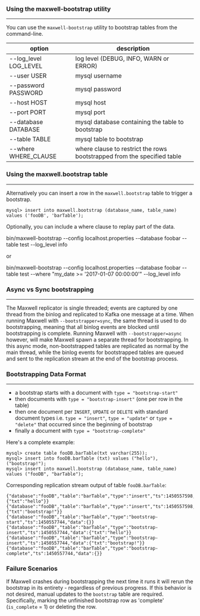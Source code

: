 ### Using the maxwell-bootstrap utility
***
You can use the `maxwell-bootstrap` utility to bootstrap tables from the command-line.

option                                        | description
--------------------------------------------- | -----------
--log_level LOG_LEVEL                         | log level (DEBUG, INFO, WARN or ERROR)
--user USER                                   | mysql username
--password PASSWORD                           | mysql password
--host HOST                                   | mysql host
--port PORT                                   | mysql port
--database DATABASE                           | mysql database containing the table to bootstrap
--table TABLE                                 | mysql table to bootstrap
--where WHERE_CLAUSE                          | where clause to restrict the rows bootstrapped from the specified table

### Using the maxwell.bootstrap table
***
Alternatively you can insert a row in the `maxwell.bootstrap` table to trigger a bootstrap.

```
mysql> insert into maxwell.bootstrap (database_name, table_name) values ('fooDB', 'barTable');
```
Optionally, you can include a where clause to replay part of the data.

bin/maxwell-bootstrap --config localhost.properties --database foobar --table test --log_level info

or

bin/maxwell-bootstrap --config localhost.properties --database foobar --table test --where "my_date >= '2017-01-07 00:00:00'" --log_level info

### Async vs Sync bootstrapping
***
The Maxwell replicator is single threaded; events are captured by one thread from the binlog and replicated to Kafka one message at a time.
When running Maxwell with `--bootstrapper=sync`, the same thread is used to do bootstrapping, meaning that all binlog events are blocked until bootstrapping is complete.
Running Maxwell with `--bootstrapper=async` however, will make Maxwell spawn a separate thread for bootstrapping.
In this async mode, non-bootstrapped tables are replicated as normal by the main thread, while the binlog events for bootstrapped tables are queued and sent to the replication stream at the end of the bootstrap process.

### Bootstrapping Data Format
***

* a bootstrap starts with a document with `type = "bootstrap-start"`
* then documents with `type = "bootstrap-insert"` (one per row in the table)
* then one document per `INSERT`, `UPDATE` or `DELETE` with standard document types i.e. `type = "insert"`, `type = "update"` or `type = "delete"` that occurred since the beginning of bootstrap
* finally a document with `type = "bootstrap-complete"`

Here's a complete example:
```
mysql> create table fooDB.barTable(txt varchar(255));
mysql> insert into fooDB.barTable (txt) values ("hello"), ("bootstrap!");
mysql> insert into maxwell.bootstrap (database_name, table_name) values ("fooDB", "barTable");
```
Corresponding replication stream output of table `fooDB.barTable`:
```
{"database":"fooDB","table":"barTable","type":"insert","ts":1450557598,"xid":13,"data":{"txt":"hello"}}
{"database":"fooDB","table":"barTable","type":"insert","ts":1450557598,"xid":13,"data":{"txt":"bootstrap!"}}
{"database":"fooDB","table":"barTable","type":"bootstrap-start","ts":1450557744,"data":{}}
{"database":"fooDB","table":"barTable","type":"bootstrap-insert","ts":1450557744,"data":{"txt":"hello"}}
{"database":"fooDB","table":"barTable","type":"bootstrap-insert","ts":1450557744,"data":{"txt":"bootstrap!"}}
{"database":"fooDB","table":"barTable","type":"bootstrap-complete","ts":1450557744,"data":{}}
```

### Failure Scenarios
If Maxwell crashes during bootstrapping the next time it runs it will rerun the bootstrap in its entirety - regardless of previous progress.
If this behavior is not desired, manual updates to the `bootstrap` table are required.
Specifically, marking the unfinished bootstrap row as 'complete' (`is_complete` = 1) or deleting the row.

<script>
  jQuery(document).ready(function () {
    jQuery("table").addClass("table table-condensed table-bordered table-hover");
  });
</script>
